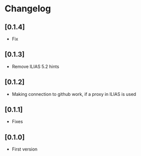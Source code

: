 # Changelog

## [0.1.4]
- Fix

## [0.1.3]
- Remove ILIAS 5.2 hints

## [0.1.2]
- Making connection to github work, if a proxy in ILIAS is used

## [0.1.1]
- Fixes

## [0.1.0]
- First version
